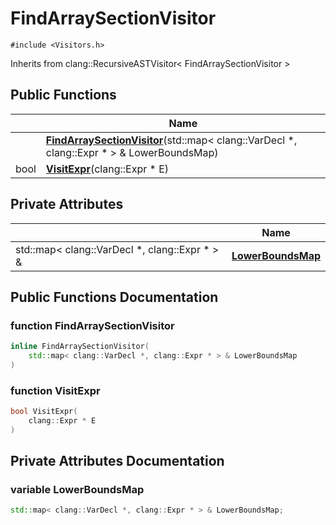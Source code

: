 # FindArraySectionVisitor






`#include <Visitors.h>`

Inherits from clang::RecursiveASTVisitor< FindArraySectionVisitor >

## Public Functions

|                | Name           |
| -------------- | -------------- |
| | **[FindArraySectionVisitor](../Classes/classFindArraySectionVisitor.md#function-findarraysectionvisitor)**(std::map< clang::VarDecl *, clang::Expr * > & LowerBoundsMap) |
| bool | **[VisitExpr](../Classes/classFindArraySectionVisitor.md#function-visitexpr)**(clang::Expr * E) |

## Private Attributes

|                | Name           |
| -------------- | -------------- |
| std::map< clang::VarDecl *, clang::Expr * > & | **[LowerBoundsMap](../Classes/classFindArraySectionVisitor.md#variable-lowerboundsmap)**  |

## Public Functions Documentation

### function FindArraySectionVisitor

```cpp linenums="1"
inline FindArraySectionVisitor(
    std::map< clang::VarDecl *, clang::Expr * > & LowerBoundsMap
)
```


### function VisitExpr

```cpp linenums="1"
bool VisitExpr(
    clang::Expr * E
)
```


## Private Attributes Documentation

### variable LowerBoundsMap

```cpp linenums="1"
std::map< clang::VarDecl *, clang::Expr * > & LowerBoundsMap;
```


